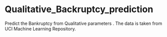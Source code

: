 # Qualitative_Backruptcy_prediction
Predict the Bankruptcy from Qualitative parameters . The data is taken from UCI Machine Learning Repository.
